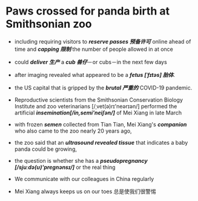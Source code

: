 # Paws crossed for panda birth at Smithsonian zoo

* including requiring visitors to ***reserve passes 预备许可*** online ahead of time and ***capping 限制***  the number of people allowed in at once
* could ***deliver 生产***  a ***cub 兽仔***－or cubs－in the next few days
* after imaging revealed what appeared to be a ***fetus  [ˈfɪtəs] 胎体***.

* the US capital that is gripped by the ***brutal 严重的*** COVID-19 pandemic.
* Reproductive scientists from the Smithsonian Conservation Biology Institute and zoo veterinarians [/ˌvet(ə)rɪ'neərɪən/] performed the artificial ***insemination[/in,semi'neiʃən/]*** of Mei Xiang in late March
* with frozen ***semen*** collected from Tian Tian, Mei Xiang's ***companion*** who also came to the zoo nearly 20 years ago,
*  the zoo said that an ***ultrasound revealed tissue*** that indicates a baby panda could be growing,
*  the question is whether she has a ***pseudopregnancy [/sjuːdə(ʊ)'pregnənsɪ/]*** or the real thing
* We communicate with our colleagues in China regularly
* Mei Xiang always keeps us on our toes 总是使我们很警惕

